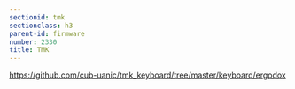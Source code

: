```yaml
---
sectionid: tmk
sectionclass: h3
parent-id: firmware
number: 2330
title: TMK
---
```

https://github.com/cub-uanic/tmk_keyboard/tree/master/keyboard/ergodox
